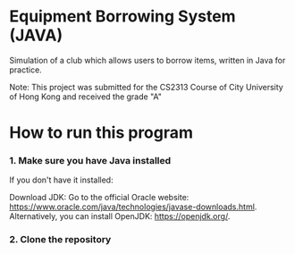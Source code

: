 # Equipment Borrowing System (JAVA)
Simulation of a club which allows users to borrow items, written in Java for practice.

Note: This project was submitted for the CS2313 Course of City University of Hong Kong and received the grade "A"

# How to run this program
### 1. Make sure you have Java installed
If you don't have it installed:

Download JDK:
Go to the official Oracle website: https://www.oracle.com/java/technologies/javase-downloads.html.
Alternatively, you can install OpenJDK: https://openjdk.org/.

### 2. Clone the repository


